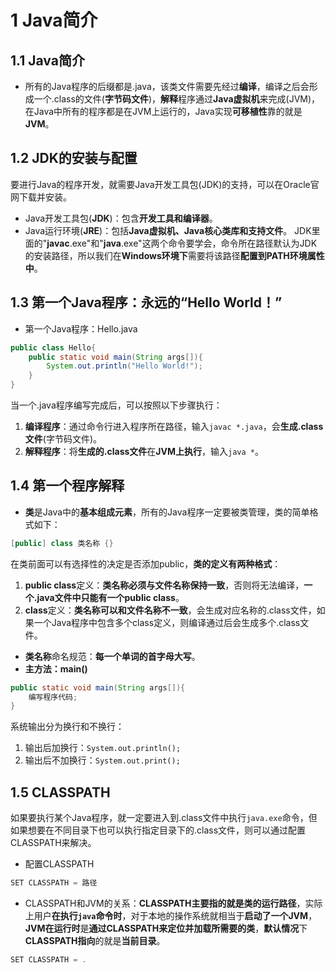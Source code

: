 # 1 Java简介

## 1.1 Java简介
* 所有的Java程序的后缀都是.java，该类文件需要先经过**编译**，编译之后会形成一个.class的文件(**字节码文件**)，**解释**程序通过**Java虚拟机**来完成(JVM)，在Java中所有的程序都是在JVM上运行的，Java实现**可移植性**靠的就是**JVM**。

## 1.2 JDK的安装与配置
要进行Java的程序开发，就需要Java开发工具包(JDK)的支持，可以在Oracle官网下载并安装。
* Java开发工具包(**JDK**)：包含**开发工具和编译器**。
* Java运行环境(**JRE**)：包括**Java虚拟机、Java核心类库和支持文件**。
JDK里面的"**javac**.exe"和"**java**.exe"这两个命令要学会，命令所在路径默认为JDK的安装路径，所以我们在**Windows环境下**需要将该路径**配置到PATH环境属性中**。

## 1.3 第一个Java程序：永远的“Hello World！”
* 第一个Java程序：Hello.java
```java
public class Hello{
    public static void main(String args[]){
        System.out.println("Hello World!");
    }
}
```
当一个.java程序编写完成后，可以按照以下步骤执行：
1. **编译程序**：通过命令行进入程序所在路径，输入`javac *.java`，会**生成.class文件**(字节码文件)。
2. **解释程序**：将**生成的.class文件**在**JVM上执行**，输入`java *`。

## 1.4 第一个程序解释
* **类**是Java中的**基本组成元素**，所有的Java程序一定要被类管理，类的简单格式如下：
```java
[public] class 类名称 {}
```
在类前面可以有选择性的决定是否添加public，**类的定义有两种格式**：
1. **public class**定义：**类名称必须与文件名称保持一致**，否则将无法编译，**一个.java文件中只能有一个public class**。
2. **class**定义：**类名称可以和文件名称不一致**，会生成对应名称的.class文件，如果一个Java程序中包含多个class定义，则编译通过后会生成多个.class文件。
* **类名称**命名规范：**每一个单词的首字母大写**。
* **主方法：main()**
```java
public static void main(String args[]){
    编写程序代码;
}
```
系统输出分为换行和不换行：
1. 输出后加换行：`System.out.println();`
2. 输出后不加换行：`System.out.print();`

## 1.5 CLASSPATH
如果要执行某个Java程序，就一定要进入到.class文件中执行`java.exe`命令，但如果想要在不同目录下也可以执行指定目录下的.class文件，则可以通过配置CLASSPATH来解决。
* 配置CLASSPATH
```java
SET CLASSPATH = 路径
```
* CLASSPATH和JVM的关系：**CLASSPATH主要指的就是类的运行路径**，实际上用户**在执行`java`命令时**，对于本地的操作系统就相当于**启动了一个JVM**，**JVM在运行时**是**通过CLASSPATH来定位并加载所需要的类**，**默认情况**下**CLASSPATH指向**的就是**当前目录**。
```java
SET CLASSPATH = .
```